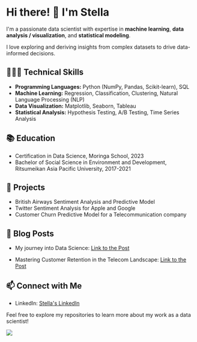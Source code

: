 # Hi there! 👋 I'm Stella

I'm a passionate data scientist with expertise in **machine learning**, **data analysis / visualization**, and **statistical modeling**. 

I love exploring and deriving insights from complex datasets to drive data-informed decisions.

## 👩🏾‍💻 Technical Skills

- **Programming Languages:** Python (NumPy, Pandas, Scikit-learn), SQL
- **Machine Learning:** Regression, Classification, Clustering, Natural Language Processing (NLP)
- **Data Visualization:** Matplotlib, Seaborn, Tableau
- **Statistical Analysis:** Hypothesis Testing, A/B Testing, Time Series Analysis

## 📚 Education

- Certification in Data Science, Moringa School, 2023
- Bachelor of Social Science in Environment and Development, Ritsumeikan Asia Pacific University, 2017-2021

## 🚀 Projects

- British Airways Sentiment Analysis and Predictive Model
- Twitter Sentiment Analysis for Apple and Google
- Customer Churn Predictive Model for a Telecommunication company

  
## 📝 Blog Posts

- My journey into Data Science: [Link to the Post](https://stellacherotich.medium.com/my-journey-into-data-science-2900c568de29)

-  Mastering Customer Retention in the Telecom Landscape: [Link to the Post](https://medium.com/@stellacherotich/churn-no-more-mastering-customer-retention-in-the-telecom-landscape-b43e5b7ed136)

## 📫 Connect with Me

- LinkedIn: [Stella's LinkedIn](https://www.linkedin.com/in/stella-cherotich/)

Feel free to explore my repositories to learn more about my work as a data scientist!


![](https://komarev.com/ghpvc/?username=stellacherotich&color=BFA1B5&style=flat-square)
